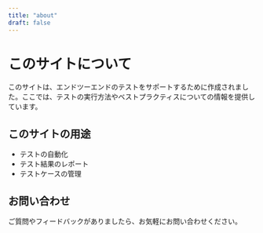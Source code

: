 ```yaml
---
title: "about"
draft: false
---
```

# このサイトについて

このサイトは、エンドツーエンドのテストをサポートするために作成されました。ここでは、テストの実行方法やベストプラクティスについての情報を提供しています。

## このサイトの用途

- テストの自動化
- テスト結果のレポート
- テストケースの管理

## お問い合わせ

ご質問やフィードバックがありましたら、お気軽にお問い合わせください。